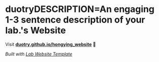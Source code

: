 
# duotryDESCRIPTION=An engaging 1-3 sentence description of your lab.'s Website

Visit **[duotry.github.io/hongying_website](https://duotry.github.io/hongying_website)** 🚀

_Built with [Lab Website Template](https://greene-lab.gitbook.io/lab-website-template-docs)_
